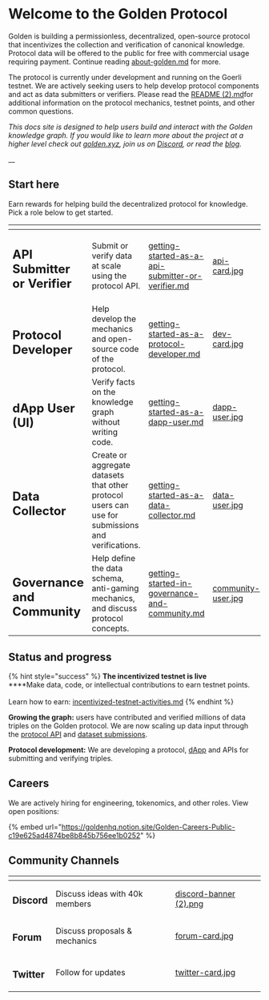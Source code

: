 # Welcome to the Golden Protocol

Golden is building a permissionless, decentralized, open-source protocol that incentivizes the collection and verification of canonical knowledge. Protocol data will be offered to the public for free with commercial usage requiring payment. Continue reading [about-golden.md](predicates/about-golden.md "mention") for more.

The protocol is currently under development and running on the Goerli testnet. We are actively seeking users to help develop protocol components and act as data submitters or verifiers. Please read the [README (2).md](<README (2).md> "mention")for additional information on the protocol mechanics, testnet points, and other common questions.&#x20;

_This docs site is designed to help users build and interact with the Golden knowledge graph. If you would like to learn more about the project at a higher level check out_ [_golden.xyz_](https://golden.xyz)_, join us on_ [_Discord_](https://discord.com/invite/golden-protocol)_, or read the_ [_blog_](https://golden.com/blog/golden-raises-40m-series-b/)_._

__

## Start here

Earn rewards for helping build the decentralized protocol for knowledge. Pick a role below to get started.  &#x20;

<table data-view="cards"><thead><tr><th></th><th></th><th data-hidden data-card-target data-type="content-ref"></th><th data-hidden data-card-cover data-type="files"></th></tr></thead><tbody><tr><td><h2><strong>API Submitter or Verifier</strong></h2></td><td>Submit or verify data at scale using the protocol API.</td><td><a href="getting-started/getting-started-as-a-api-submitter-or-verifier.md">getting-started-as-a-api-submitter-or-verifier.md</a></td><td><a href=".gitbook/assets/api-card.jpg">api-card.jpg</a></td></tr><tr><td><h2>Protocol Developer</h2></td><td>Help develop the mechanics and open-source code of the protocol. </td><td><a href="getting-started/getting-started-as-a-protocol-developer.md">getting-started-as-a-protocol-developer.md</a></td><td><a href=".gitbook/assets/dev-card.jpg">dev-card.jpg</a></td></tr><tr><td><h2>dApp User (UI)</h2></td><td>Verify facts on the knowledge graph without writing code.</td><td><a href="getting-started/getting-started-as-a-dapp-user.md">getting-started-as-a-dapp-user.md</a></td><td><a href=".gitbook/assets/dapp-user.jpg">dapp-user.jpg</a></td></tr><tr><td><h2>Data Collector</h2></td><td>Create or aggregate datasets that other protocol users can use for submissions and verifications.</td><td><a href="getting-started/getting-started-as-a-data-collector.md">getting-started-as-a-data-collector.md</a></td><td><a href=".gitbook/assets/data-user.jpg">data-user.jpg</a></td></tr><tr><td><h2>Governance and Community</h2></td><td>Help define the data schema, anti-gaming mechanics, and discuss protocol concepts.</td><td><a href="getting-started/getting-started-in-governance-and-community.md">getting-started-in-governance-and-community.md</a></td><td><a href=".gitbook/assets/community-user.jpg">community-user.jpg</a></td></tr></tbody></table>



## Status and progress

{% hint style="success" %}
**The incentivized testnet is live**\
****Make data, code, or intellectual contributions to earn testnet points. \
\
Learn how to earn: [incentivized-testnet-activities.md](protocol/incentivized-testnet-activities.md "mention") &#x20;
{% endhint %}

**Growing the graph:** users have contributed and verified millions of data triples on the Golden protocol. We are now scaling up data input through the [protocol API](<README (1).md>) and [dataset submissions](data-and-tools/data-sources.md#submitting-a-dataset). &#x20;

**Protocol development:** We are developing a protocol, [dApp](https://dapp.golden.xyz/) and APIs for submitting and verifying triples.&#x20;



## **Careers**

We are actively hiring for engineering, tokenomics, and other roles. View open positions:

{% embed url="https://goldenhq.notion.site/Golden-Careers-Public-c19e625ad4874be8b845b756ee1b0252" %}

## Community Channels&#x20;

<table data-view="cards"><thead><tr><th></th><th></th><th data-hidden data-card-cover data-type="files"></th></tr></thead><tbody><tr><td><h3>Discord</h3></td><td>Discuss ideas with 40k members</td><td><a href=".gitbook/assets/discord-banner (2).png">discord-banner (2).png</a></td></tr><tr><td><h3>Forum</h3></td><td>Discuss proposals &#x26; mechanics</td><td><a href=".gitbook/assets/forum-card.jpg">forum-card.jpg</a></td></tr><tr><td><h3>Twitter</h3></td><td>Follow for updates</td><td><a href=".gitbook/assets/twitter-card.jpg">twitter-card.jpg</a></td></tr></tbody></table>
